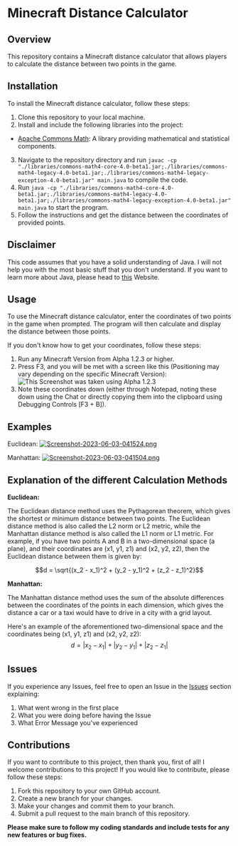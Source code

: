 # Minecraft Distance Calculator

## Overview
This repository contains a Minecraft distance calculator that allows players to calculate the distance between two points in the game.

## Installation
To install the Minecraft distance calculator, follow these steps:
1. Clone this repository to your local machine.
2. Install and include the following libraries into the project:
- [Apache Commons Math](https://commons.apache.org/proper/commons-math/download_math.cgi): A library providing mathematical and statistical components.
3. Navigate to the repository directory and run `javac -cp "./libraries/commons-math4-core-4.0-beta1.jar;./libraries/commons-math4-legacy-4.0-beta1.jar;./libraries/commons-math4-legacy-exception-4.0-beta1.jar" main.java` to compile the code.
4. Run `java -cp "./libraries/commons-math4-core-4.0-beta1.jar;./libraries/commons-math4-legacy-4.0-beta1.jar;./libraries/commons-math4-legacy-exception-4.0-beta1.jar" main.java` to start the program.
5. Follow the instructions and get the distance between the coordinates of provided points.

## Disclaimer

This code assumes that you have a solid understanding of Java. I will not help you with the most basic stuff that you don't understand. If you want to learn more about Java, please head to [this](https://docs.oracle.com/javase/tutorial/) Website.

## Usage

To use the Minecraft distance calculator, enter the coordinates of two points in the game when prompted. The program will then calculate and display the distance between those points.

If you don't know how to get your coordinates, follow these steps:
1. Run any Minecraft Version from Alpha 1.2.3 or higher.
2. Press F3, and you will be met with a screen like this (Positioning may vary depending on the specific Minecraft Version):
![This Screenshot was taken using Alpha 1.2.3](https://i.imgur.com/rUzyvh7.png)
3. Note these coordinates down (either through Notepad, noting these down using the Chat or directly copying them into the clipboard using Debugging Controls [F3 + B]).

## Examples
Euclidean:
[![Screenshot-2023-06-03-041524.png](https://i.postimg.cc/HW3CwWCX/Screenshot-2023-06-03-041524.png)](https://i.postimg.cc/HW3CwWCX/)

Manhattan:
[![Screenshot-2023-06-03-041504.png](https://i.postimg.cc/J4nCPw1g/Screenshot-2023-06-03-041504.png)](https://i.postimg.cc/J4nCPw1g/)

## Explanation of the different Calculation Methods

**Euclidean:**

The Euclidean distance method uses the Pythagorean theorem, which gives the shortest or minimum distance between two points. The Euclidean distance method is also called the L2 norm or L2 metric, while the Manhattan distance method is also called the L1 norm or L1 metric. For example, if you have two points A and B in a two-dimensional space (a plane), and their coordinates are (x1, y1, z1) and (x2, y2, z2), then the Euclidean distance between them is given by:

$$d = \sqrt{(x_2 - x_1)^2 + (y_2 - y_1)^2 + (z_2 - z_1)^2}$$

**Manhattan:**

The Manhattan distance method uses the sum of the absolute differences between the coordinates of the points in each dimension, which gives the distance a car or a taxi would have to drive in a city with a grid layout.

Here's an example of the aforementioned two-dimensional space and the coordinates being (x1, y1, z1) and (x2, y2, z2):
$$d = |x_2 - x_1| + |y_2 - y_1| + | z_2 - z_1 |$$

## Issues

If you experience any Issues, feel free to open an Issue in the [Issues](https://github.com/Sweet-Tooth11/minecraft-distance-calculator/issues) section explaining:
1. What went wrong in the first place
2. What you were doing before having the Issue
3. What Error Message you've experienced

## Contributions

If you want to contribute to this project, then thank you, first of all! I welcome contributions to this project! If you would like to contribute, please follow these steps:

1. Fork this repository to your own GitHub account.
2. Create a new branch for your changes.
3. Make your changes and commit them to your branch.
4. Submit a pull request to the main branch of this repository.

**Please make sure to follow my coding standards and include tests for any new features or bug fixes.**
